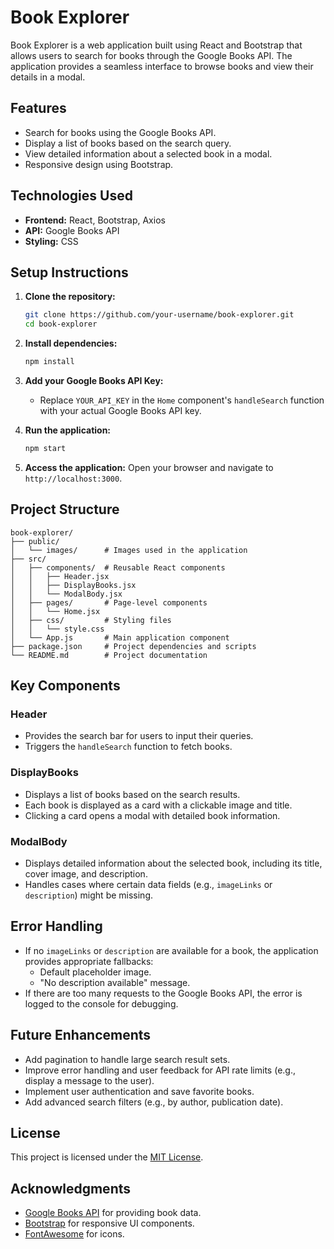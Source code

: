 # Book Explorer

Book Explorer is a web application built using React and Bootstrap that allows users to search for books through the Google Books API. The application provides a seamless interface to browse books and view their details in a modal.

## Features

- Search for books using the Google Books API.
- Display a list of books based on the search query.
- View detailed information about a selected book in a modal.
- Responsive design using Bootstrap.

## Technologies Used

- **Frontend:** React, Bootstrap, Axios
- **API:** Google Books API
- **Styling:** CSS

## Setup Instructions

1. **Clone the repository:**
   ```bash
   git clone https://github.com/your-username/book-explorer.git
   cd book-explorer
   ```

2. **Install dependencies:**
   ```bash
   npm install
   ```

3. **Add your Google Books API Key:**
   - Replace `YOUR_API_KEY` in the `Home` component's `handleSearch` function with your actual Google Books API key.

4. **Run the application:**
   ```bash
   npm start
   ```

5. **Access the application:**
   Open your browser and navigate to `http://localhost:3000`.

## Project Structure

```
book-explorer/
├── public/
│   └── images/      # Images used in the application
├── src/
│   ├── components/  # Reusable React components
│   │   ├── Header.jsx
│   │   ├── DisplayBooks.jsx
│   │   └── ModalBody.jsx
│   ├── pages/       # Page-level components
│   │   └── Home.jsx
│   ├── css/         # Styling files
│   │   └── style.css
│   └── App.js       # Main application component
├── package.json     # Project dependencies and scripts
└── README.md        # Project documentation
```

## Key Components

### Header
- Provides the search bar for users to input their queries.
- Triggers the `handleSearch` function to fetch books.

### DisplayBooks
- Displays a list of books based on the search results.
- Each book is displayed as a card with a clickable image and title.
- Clicking a card opens a modal with detailed book information.

### ModalBody
- Displays detailed information about the selected book, including its title, cover image, and description.
- Handles cases where certain data fields (e.g., `imageLinks` or `description`) might be missing.

## Error Handling

- If no `imageLinks` or `description` are available for a book, the application provides appropriate fallbacks:
  - Default placeholder image.
  - "No description available" message.
- If there are too many requests to the Google Books API, the error is logged to the console for debugging.

## Future Enhancements

- Add pagination to handle large search result sets.
- Improve error handling and user feedback for API rate limits (e.g., display a message to the user).
- Implement user authentication and save favorite books.
- Add advanced search filters (e.g., by author, publication date).

## License

This project is licensed under the [MIT License](LICENSE).

## Acknowledgments

- [Google Books API](https://developers.google.com/books/docs/v1/getting_started) for providing book data.
- [Bootstrap](https://getbootstrap.com/) for responsive UI components.
- [FontAwesome](https://fontawesome.com/) for icons.

